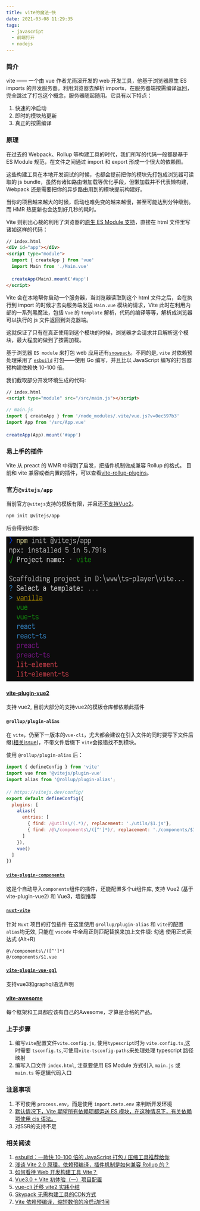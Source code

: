 ```yaml
---
title: vite的魔法—快
date: 2021-03-08 11:29:35
tags:
  - javascript
  - 前端打开
  - nodejs
---
```


### 简介

vite —— 一个由 vue 作者尤雨溪开发的 web 开发工具，他基于浏览器原生 ES imports 的开发服务器。利用浏览器去解析 imports，在服务器端按需编译返回，完全跳过了打包这个概念，服务器随起随用。它具有以下特点：

1. 快速的冷启动
2. 即时的模块热更新
3. 真正的按需编译

### 原理

在过去的 Webpack、Rollup 等构建工具的时代，我们所写的代码一般都是基于 ES Module 规范，在文件之间通过 import 和 export 形成一个很大的依赖图。

这些构建工具在本地开发调试的时候，也都会提前把你的模块先打包成浏览器可读取的 js bundle，虽然有诸如路由懒加载等优化手段，但懒加载并不代表懒构建，Webpack 还是需要把你的异步路由用到的模块提前构建好。

当你的项目越来越大的时候，启动也难免变的越来越慢，甚至可能达到分钟级别。而 HMR 热更新也会达到好几秒的耗时。
<!--more-->
Vite 则别出心裁的利用了浏览器的[原生 ES Module 支持](https://developer.mozilla.org/zh-CN/docs/Web/JavaScript/Guide/Modules)，直接在 html 文件里写诸如这样的代码：

```html
// index.html
<div id="app"></div>
<script type="module">
  import { createApp } from 'vue'
  import Main from './Main.vue'

  createApp(Main).mount('#app')
</script>
```

Vite 会在本地帮你启动一个服务器，当浏览器读取到这个 html 文件之后，会在执行到 import 的时候才去向服务端发送 `Main.vue` 模块的请求，Vite 此时在利用内部的一系列黑魔法，包括 `Vue` 的 `template` 解析，代码的编译等等，解析成浏览器可以执行的 js 文件返回到浏览器端。

这就保证了只有在真正使用到这个模块的时候，浏览器才会请求并且解析这个模块，最大程度的做到了按需加载。

基于浏览器 `ES module` 来打包 web 应用还有[`snowpack`](https://www.snowpack.dev/)。不同的是, `vite` 对依赖预处理采用了 [`esbuild`](https://esbuild.github.io/) 打包——使用 Go 编写，并且比以 JavaScript 编写的打包器预构建依赖快 10-100 倍。

我们截取部分开发环境生成的代码:

```html
// index.html
<script type="module" src="/src/main.js"></script>
```
```javascript
// main.js
import { createApp } from '/node_modules/.vite/vue.js?v=0ec597b3'
import App from '/src/App.vue'

createApp(App).mount('#app')
```

### 易上手的插件

Vite 从 preact 的 WMR 中得到了启发，把插件机制做成兼容 Rollup 的格式。
目前和 vite 兼容或者内置的插件，可以查看[vite-rollup-plugins](https://vite-rollup-plugins.patak.dev/)。

### 官方`@vitejs/app`

当前官方`@vitejs`支持的模板有限，并且还[不支持Vue2](https://github.com/vitejs/vite/issues/305)。
```bash
npm init @vitejs/app
```
后会得到如图:

![](./2021-03-08-vite的魔法—快/Snipaste_2021-03-09_10-28-27.png)


#### [vite-plugin-vue2](https://github.com/underfin/vite-plugin-vue2)

支持 vue2, 目前大部分的支持vue2的模板仓库都依赖此插件

#### `@rollup/plugin-alias`

在 `vite`，仍至下一版本的`vue-cli`，尤大都会建议在引入文件的同时要写下文件后缀([相关issue](https://github.com/vitejs/vite/issues/178))，不带文件后缀下 `vite`会报错找不到模块。

使用 `@rollup/plugin-alias` 后：

```javascript
import { defineConfig } from 'vite'
import vue from '@vitejs/plugin-vue'
import alias from '@rollup/plugin-alias';

// https://vitejs.dev/config/
export default defineConfig({
  plugins: [
    alias({
      entries: [
        { find: /@utils\/(.*)/, replacement: './utils/$1.js'},
        { find: /@\/components\/([^']*)/, replacement: './components/$1.vue'}
      ]
    }),
    vue()
  ]
})
```

#### [`vite-plugin-components`](https://github.com/antfu/vite-plugin-components)

这是个自动导入`components`组件的插件，还能配置多个ui组件库, 支持 Vue2 (基于vite-plugin-vue2) 和 Vue3，墙裂推荐

#### [`nuxt-vite`](https://github.com/nuxt/vite)

针对 `Nuxt` 项目的打包插件
在这里使用 `@rollup/plugin-alias` 和 `vite`的配置`alias`均无效, 只能在 `vscode` 中全局正则匹配替换来加上文件缀: 勾选 使用正式表达式 (Alt+R)
```text
@\/components\/([^']*)
@/components/$1.vue
```

#### [`vite-plugin-vue-gql`](https://github.com/jacobclevenger/vite-plugin-vue-gql) 

支持vue3和graphql语法声明

#### [vite-awesome](https://github.com/vitejs/awesome-vite)

每个框架和工具都应该有自己的Awesome，才算是合格的产品。

### 上手步骤

1. 编写`vite`配置文件`vite.config.js`, 使用`typescript`时为 `vite.config.ts`,这时需要 `tsconfig.ts`,可使用`vite-tsconfig-paths`来处理处理 typescript 路径映射
2. 编写入口文件 `index.html`, 注意要使用 ES Module 方式引入 `main.js` 或 `main.ts` 等逻辑代码入口

### 注意事项

1. 不可使用 `process.env`，而是使用 `import.meta.env` 来判断开发环境
2. [默认情况下，Vite 期望所有依赖项都运送 ES 模块，在这种情况下，有关依赖项使用 cjs 语法。](https://github.com/vitejs/vite/issues/135)
3. 对SSR的支持不足

### 相关阅读

1. [esbuild：一款快 10-100 倍的 JavaScript 打包 / 压缩工具推荐给你](https://zhuanlan.zhihu.com/p/112440861)
2. [浅谈 Vite 2.0 原理，依赖预编译，插件机制是如何兼容 Rollup 的？](https://zhuanlan.zhihu.com/p/352403391?utm_oi=44058902790144)
3. [如何看待 Web 开发构建工具 Vite？](https://www.zhihu.com/question/394062839/answer/1496127786?utm_oi=44058902790144)
4. [Vue3.0 + Vite 初体验（一）项目配置](https://segmentfault.com/a/1190000038999784)
5. [vue-cli 迁移 vite2 实践小结](https://zhuanlan.zhihu.com/p/353601634?utm_oi=44058902790144)
6. [Skypack 无需构建工具的CDN方式](https://www.skypack.dev/)
7. [Vite 依赖预编译，缩短数倍的冷启动时间](https://segmentfault.com/a/1190000039210683)
